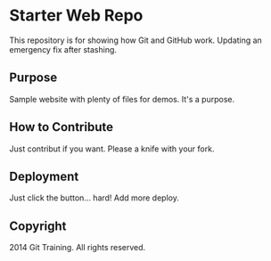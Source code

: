 # Starter Web Repo

This repository is for showing how Git and GitHub work. Updating an emergency fix after stashing.

## Purpose

Sample website with plenty of files for demos. It's a purpose.

## How to Contribute

Just contribut if you want. Please a knife with your fork.

## Deployment

Just click the button... hard! Add more deploy.

## Copyright

2014 Git Training. All rights reserved.